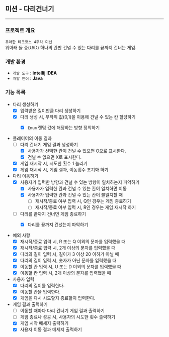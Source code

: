 ## 미션 - 다리건너기

---
### 프로젝트 개요
`우아한 테크코스 4주차 미션`                            
위아래 둘 중(U/D) 하나의 칸만 건널 수 있는 다리를 끝까지 건너는 게임.

### 개발 환경
* `개발 도구` : **intellij IDEA**
* `개발 언어` : **Java**

### 기능 목록

- 다리 생성하기
    - [X] 입력받은 길이만큼 다리 생성하기
    - [X] 다리 생성 시, 무작위 값(0,1)을 이용해 건널 수 있는 칸 할당하기
      -[X] `Enum` 랜덤 값에 해당하는 방향 정의하기  


- 플레이어의 이동 결과
    - [ ] 다리 건너기 게임 결과 생성하기
        - [X] 사용자가 선택한 칸이 건널 수 있으면 O으로 표시한다.
        - [X] 건널 수 없으면 X로 표시한다.
    - [X] 게임 재시작 시, 시도한 횟수 1 늘리기
    - [X] 게임 재시작 시, 게임 결과, 이동횟수 초기화 하기

- 다리 이동하기
    - [X] 사용자가 입력한 방향과 건널 수 있는 방향이 일치하는지 파악하기 
      - [X] 사용자가 입력한 칸과 건널 수 있는 칸이 일치하면 이동
      - [X] 사용자가 입력한 칸과 건널 수 있는 칸이 불일치할 때
          - [ ] 재시작/종료 여부 입력 시, Q인 경우는 게임 종료하기
          - [ ] 재시작/종료 여부 입력 시, R인 경우는 게임 재시작 하기

    - [ ] 다리를 끝까지 건너면 게임 종료하기
      - [X] 다리를 끝까지 건넜는지 파악하기


- 예외 사항
  - [X] 재시작/종료 입력 시, R 또는 Q 이외의 문자를 입력했을 때
  - [X] 재시작/종료 입력 시, 2개 이상의 문자를 입력했을 때
  - [X] 다리의 길이 입력 시, 길이가 3 이상 20 이하가 아닐 때
  - [X] 다리의 길이 입력 시, 숫자가 아닌 문자를 입력했을 때
  - [X] 이동할 칸 입력 시, U 또는 D 이외의 문자를 입력했을 때
  - [X] 이동할 칸 입력 시, 2개 이상의 문자를 입력했을 때

- 사용자 입력 
  - [X] 다리의 길이를 입력한다.
  - [X] 이동할 칸을 입력한다.
  - [X] 게임을 다시 시도할지 종료할지 입력한다.

- 게임 결과 출력하기
  - [ ] 이동할 때마다 다리 건너기 게임 결과 출력하기
  - [ ] 게임 종료나 성공 시, 사용자의 시도한 횟수 출력하기
  - [X] 게임 시작 메세지 출력하기
  - [X] 사용자 이동 결과 메세지 출력하기
